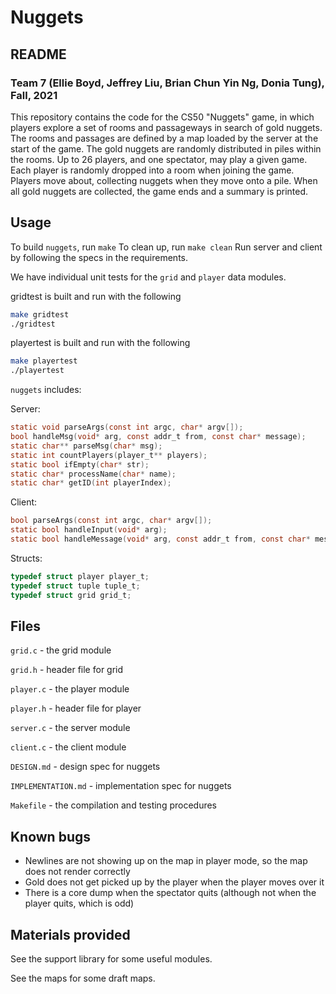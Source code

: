 # Nuggets
## README
### Team 7 (Ellie Boyd, Jeffrey Liu, Brian Chun Yin Ng, Donia Tung), Fall, 2021

This repository contains the code for the CS50 "Nuggets" game, in which players explore a set of rooms and passageways in search of gold nuggets. The rooms and passages are defined by a map loaded by the server at the start of the game. The gold nuggets are randomly distributed in piles within the rooms. Up to 26 players, and one spectator, may play a given game. Each player is randomly dropped into a room when joining the game. Players move about, collecting nuggets when they move onto a pile. When all gold nuggets are collected, the game ends and a summary is printed.

## Usage

To build `nuggets`, run `make`
To clean up, run `make clean`
Run server and client by following the specs in the requirements. 


We have individual unit tests for the `grid` and `player` data modules.

gridtest is built and run with the following
```bash
make gridtest
./gridtest
```

playertest is built and run with the following
```bash
make playertest
./playertest
```

`nuggets` includes:

Server:

```c
static void parseArgs(const int argc, char* argv[]);
bool handleMsg(void* arg, const addr_t from, const char* message);
static char** parseMsg(char* msg);
static int countPlayers(player_t** players);
static bool ifEmpty(char* str);
static char* processName(char* name);
static char* getID(int playerIndex);
```

Client:

```c
bool parseArgs(const int argc, char* argv[]);
static bool handleInput(void* arg);
static bool handleMessage(void* arg, const addr_t from, const char* message);
```

Structs:

```c
typedef struct player player_t;
typedef struct tuple tuple_t;
typedef struct grid grid_t;
```

## Files

`grid.c` - the grid module

`grid.h` - header file for grid

`player.c` - the player module

`player.h` - header file for player

`server.c` - the server module

`client.c` - the client module

`DESIGN.md` - design spec for nuggets

`IMPLEMENTATION.md` - implementation spec for nuggets

`Makefile` - the compilation and testing procedures

## Known bugs

* Newlines are not showing up on the map in player mode, so the map does not render correctly
* Gold does not get picked up by the player when the player moves over it
* There is a core dump when the spectator quits (although not when the player quits, which is odd)

## Materials provided

See the support library for some useful modules.

See the maps for some draft maps.